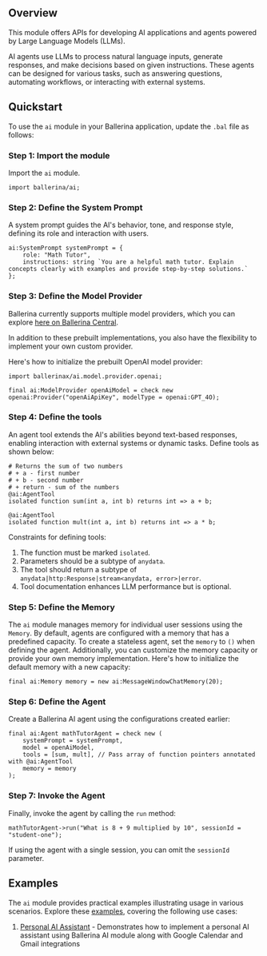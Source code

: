 ## Overview

This module offers APIs for developing AI applications and agents powered by Large Language Models (LLMs).

AI agents use LLMs to process natural language inputs, generate responses, and make decisions based on given instructions. These agents can be designed for various tasks, such as answering questions, automating workflows, or interacting with external systems.

## Quickstart

To use the `ai` module in your Ballerina application, update the `.bal` file as follows:

### Step 1: Import the module

Import the `ai` module.

```ballerina
import ballerina/ai;
```

### Step 2: Define the System Prompt

A system prompt guides the AI's behavior, tone, and response style, defining its role and interaction with users.

```ballerina
ai:SystemPrompt systemPrompt = {
    role: "Math Tutor",
    instructions: string `You are a helpful math tutor. Explain concepts clearly with examples and provide step-by-step solutions.`
};
```

### Step 3: Define the Model Provider

Ballerina currently supports multiple model providers, which you can explore [here on Ballerina Central](https://central.ballerina.io/search?q=module-ballerinax-ai.model.provider.&sort=relevance%2CDESC&page=1&m=packages).

In addition to these prebuilt implementations, you also have the flexibility to implement your own custom provider.

Here's how to initialize the prebuilt OpenAI model provider:

```ballerina
import ballerinax/ai.model.provider.openai;

final ai:ModelProvider openAiModel = check new openai:Provider("openAiApiKey", modelType = openai:GPT_4O);
```

### Step 4: Define the tools

An agent tool extends the AI's abilities beyond text-based responses, enabling interaction with external systems or dynamic tasks. Define tools as shown below:

```ballerina
# Returns the sum of two numbers
# + a - first number
# + b - second number
# + return - sum of the numbers
@ai:AgentTool
isolated function sum(int a, int b) returns int => a + b;

@ai:AgentTool
isolated function mult(int a, int b) returns int => a * b;
```

Constraints for defining tools:

1. The function must be marked `isolated`.
2. Parameters should be a subtype of `anydata`.
3. The tool should return a subtype of `anydata|http:Response|stream<anydata, error>|error`.
4. Tool documentation enhances LLM performance but is optional.

### Step 5: Define the Memory

The `ai` module manages memory for individual user sessions using the `Memory`. By default, agents are configured with a memory that has a predefined capacity. To create a stateless agent, set the `memory` to `()` when defining the agent. Additionally, you can customize the memory capacity or provide your own memory implementation. Here's how to initialize the default memory with a new capacity:

```ballerina
final ai:Memory memory = new ai:MessageWindowChatMemory(20);
```

### Step 6: Define the Agent

Create a Ballerina AI agent using the configurations created earlier:

```ballerina
final ai:Agent mathTutorAgent = check new (
    systemPrompt = systemPrompt,
    model = openAiModel,
    tools = [sum, mult], // Pass array of function pointers annotated with @ai:AgentTool
    memory = memory
);
```

### Step 7: Invoke the Agent

Finally, invoke the agent by calling the `run` method:

```ballerina
mathTutorAgent->run("What is 8 + 9 multiplied by 10", sessionId = "student-one");
```

If using the agent with a single session, you can omit the `sessionId` parameter.

## Examples

The `ai` module provides practical examples illustrating usage in various scenarios. Explore these [examples](https://github.com/ballerina-platform/module-ballerina-ai/tree/main/examples/), covering the following use cases:

1. [Personal AI Assistant](https://github.com/ballerina-platform/module-ballerina-ai/tree/main/examples/personal-ai-assistant) - Demonstrates how to implement a personal AI assistant using Ballerina AI module along with Google Calendar and Gmail integrations

